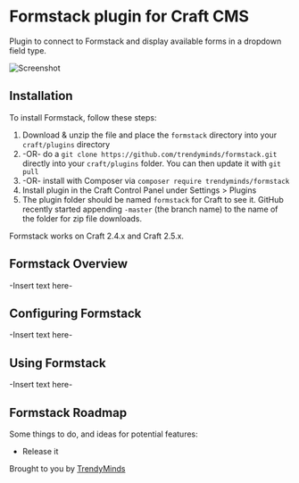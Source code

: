 # Formstack plugin for Craft CMS

Plugin to connect to Formstack and display available forms in a dropdown field type.

![Screenshot](resources/screenshots/plugin_logo.png)

## Installation

To install Formstack, follow these steps:

1. Download & unzip the file and place the `formstack` directory into your `craft/plugins` directory
2.  -OR- do a `git clone https://github.com/trendyminds/formstack.git` directly into your `craft/plugins` folder.  You can then update it with `git pull`
3.  -OR- install with Composer via `composer require trendyminds/formstack`
4. Install plugin in the Craft Control Panel under Settings > Plugins
5. The plugin folder should be named `formstack` for Craft to see it.  GitHub recently started appending `-master` (the branch name) to the name of the folder for zip file downloads.

Formstack works on Craft 2.4.x and Craft 2.5.x.

## Formstack Overview

-Insert text here-

## Configuring Formstack

-Insert text here-

## Using Formstack

-Insert text here-

## Formstack Roadmap

Some things to do, and ideas for potential features:

* Release it

Brought to you by [TrendyMinds](https://trendyminds.com)
